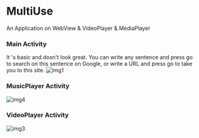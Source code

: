 # MultiUse
An Application on WebView &amp; VideoPlayer &amp; MediaPlayer

### Main Activity
It 's basic and dosn't look great.
You can write any sentence and press go to search on this sentence on Google,
or write a URL and press go to take you to this site.
![img1](https://user-images.githubusercontent.com/81862730/139602483-fde31aeb-a13e-497e-a986-81730ba7d42d.jpg)

### MusicPlayer Activity
![img4](https://user-images.githubusercontent.com/81862730/139602529-40a1f131-b583-45d1-b07a-dfc6271a20ce.jpg)

### VideoPlayer Activity
![img3](https://user-images.githubusercontent.com/81862730/139602658-1f68d29d-e1ce-4c2f-9528-f474e27e02cc.jpg)
